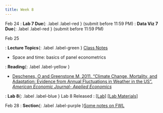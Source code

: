 ```yaml
---
title: Week 8
---
```


Feb 24
: **Lab 7 Due**{: .label .label-red } (submit before 11:59 PM)
: **Data Viz 7 Due**{: .label .label-red } (submit before 11:59 PM)

Feb 25

: **Lecture Topics**{: .label .label-green } [Class Notes][4]
 - Space and time: basics of panel econometrics

: **Reading**{: .label .label-yellow }
 - [Deschenes, O and Greenstone M, 2011. “Climate Change, Mortality, and Adaptation:
Evidence from Annual Fluctuations in Weather in the US”. *American Economic Journal-
Applied Economics*][1]

: **Lab 8**{: .label .label-blue } Lab 8 Released
  : [[Lab]][2] [[Lab Materials]][3]

Feb 28
: **Section**{: .label .label-purple }[Some notes on FWL](#)

[1]: https://www.aeaweb.org/articles?id=10.1257/app.3.4.152
[2]: https://web.stanford.edu/class/gep268/published/lab_08/lab_8.html
[3]: https://web.stanford.edu/class/gep268/published/lab_08/lab_8.Rmd
[4]: https://web.stanford.edu/class/gep268/lecture_notes/gep268_lecture_8.pdf

